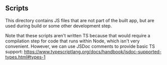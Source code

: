 ## Scripts

This directory contains JS files that are not part of the built app, but are 
used during build or some other development step. 

Note that these scripts aren't written TS because that would require a 
compilation step for code that runs within Node, which isn't very convenient.
However, we can use JSDoc comments to provide basic TS support:
https://www.typescriptlang.org/docs/handbook/jsdoc-supported-types.html#types-1